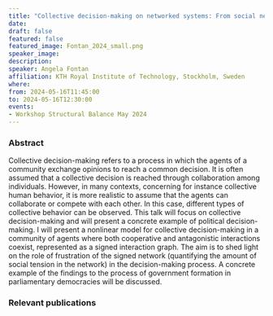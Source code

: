 ```yaml
---
title: "Collective decision-making on networked systems: From social networks to political decision-making"
date:
draft: false
featured: false
featured_image: Fontan_2024_small.png
speaker_image:
description:
speaker: Angela Fontan
affiliation: KTH Royal Institute of Technology, Stockholm, Sweden
where:
from: 2024-05-16T11:45:00
to: 2024-05-16T12:30:00
events:
- Workshop Structural Balance May 2024 
---
```



### Abstract

Collective decision-making refers to a process in which the agents of a community exchange opinions to reach a common decision. It is often assumed that a collective decision is reached through collaboration among individuals. However, in many contexts, concerning for instance collective human behavior, it is more realistic to assume that the agents can collaborate or compete with each other. In this case, different types of collective behavior can be observed. This talk will focus on collective decision-making and will present a concrete example of political decision-making. I will present a nonlinear model for collective decision-making in a community of agents where both cooperative and antagonistic interactions coexist, represented as a signed interaction graph. The aim is to shed light on the role of frustration of the signed network (quantifying the amount of social tension in the network) in the decision-making process. A concrete example of the findings to the process of government formation in parliamentary democracies will be discussed.



### Relevant publications 


